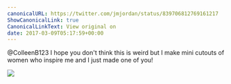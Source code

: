 ```yaml
---
canonicalURL: https://twitter.com/jmjordan/status/839706812769161217
ShowCanonicalLink: true
CanonicalLinkText: View original on
date: 2017-03-09T05:17:59+00:00
---
```

@ColleenB123 I hope you don't think this is weird but I make mini cutouts of women who inspire me and I just made one of you!

![](/images/839706812769161217-C6c85H4VAAAvain.jpg)